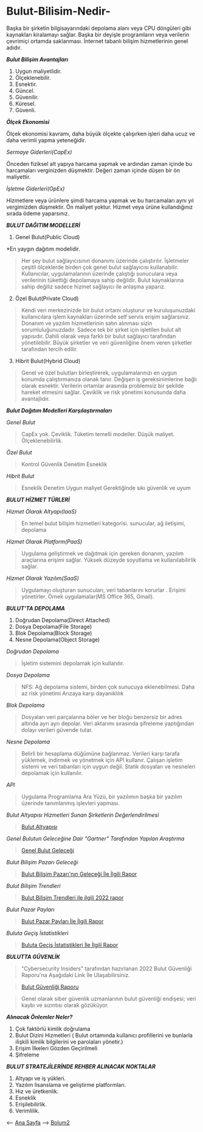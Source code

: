 # Bulut-Bilisim-Nedir-

Başka bir şirketin bilgisayarındaki depolama alanı veya CPU döngüleri gibi kaynakları kiralamayı sağlar. Başka bir deyişle programların veya verilerin çevrimiçi ortamda saklanması. İnternet tabanlı bilişim hizmetlerinin genel adıdır.

_**Bulut Bilişim Avantajları**_
1. Uygun maliyetlidir.
2. Ölçeklenebilir.
3. Esnektir. 
4. Güncel.
5. Güvenilir.
6. Küresel.
7. Güvenli.

_**Ölçek Ekonomisi**_

Ölçek ekonomisi kavramı, daha büyük ölçekte çalışırken işleri daha ucuz ve daha verimli yapma yeteneğidir. 

_Sermaye Giderleri(CapEx)_                                      

Önceden fiziksel alt yapıya harcama yapmak ve ardından zaman içinde bu harcamaları verginizden düşmektir. Değeri zaman içinde düşen bir ön maliyettir. 

_İşletme Giderleri(OpEx)_

Hizmetlere veya ürünlere şimdi harcama yapmak ve bu harcamaları aynı yıl vergimizden düşmektir. Ön maliyet yoktur. Hizmet veya ürüne kullandığınız sırada ödeme yaparsınız.


_**BULUT DAĞITIM MODELLERİ**_

1. Genel Bulut(Public Cloud)
 
*En yaygın dağıtım modelidir.
> Her şey bulut sağlayıcısının donanımı üzerinde çalıştırılır.
> İşletmeler çeşitli ölçeklerde birden çok genel bulut sağlayıcısı kullanabilir.
> Kullanıcılar, uygulamalarının üzerinde çalıştığı sunuculara veya verilerinin tükettiği depolamaya sahip değildir.
> Bulut kaynaklarına sahip değiliz sadece hizmet sağlayıcı ile anlaşma yaparız.

2. Özel Bulut(Private Cloud)

> Kendi veri merkezinizde bir bulut ortamı oluşturur ve kuruluşunuzdaki kullanıcılara işlem kaynakları üzerinde self servis erişim sağlarsınız.
> Donanım ve yazılım hizmetlerinin satın alınması sizin sorumluluğunuzdadır.
> Sadece tek bir şirket için işletilen bulut alt yapısıdır.
> Dahili olarak veya farklı bir bulut sağlayıcı tarafından yönetilebilir. 
> Büyük şirketler ve veri güvenliğine önem veren şirketler tarafından tercih edilir.

3. Hibrit Bulut(Hybrid Cloud)

>  Genel ve özel bulutları birleştirerek, uygulamalarınızı en uygun konumda çalıştırmanıza olanak tanır.
>  Değişen iş gereksinimlerine bağlı olarak esnektir.
>  Verilerin ortamlar arasında problemsiz bir şekilde hareket etmesini sağlar. 
>  Çeviklik ve risk yönetimi konusunda daha avantajlıdır.

_**Bulut Dağıtım Modelleri Karşılaştırmaları**_

_Genel Bulut_

> CapEx yok. 
> Çeviklik.
> Tüketim temelli modeller.
> Düşük maliyet.
> Ölçeklenebilirlik.

_Özel Bulut_

> Kontrol
> Güvenlik
> Denetim
> Esneklik

_Hibrit Bulut_

> Esneklik
> Denetim
> Uygun maliyet
> Gerektiğinde sıkı güvenlik ve uyum


_**BULUT HİZMET TÜRLERİ**_

_Hizmet Olarak Altyapı(IaaS)_

> En temel bulut bilişim hizmetleri kategorisi.
> sunucular, ağ iletişimi, depolama

_Hizmet Olarak Platform(PaaS)_

> Uygulama geliştirmek ve dağıtmak için gereken donanım, yazılım araçlarına erişimi sağlar.
> Yüksek düzeyde soyutlama ve kullanılabilirlik sağlar.

_Hizmet Olarak Yazılım(SaaS)_

> Uygulamayı oluşturan sunucuları, veri tabanlarını korurlar .
> Erişimi yönetirler.
> Örnek uygulamalar(MS Office 365, Gmail).


_**BULUT'TA DEPOLAMA**_

1. Doğrudan Depolama(Direct Attached)
2. Dosya Depolama(File Storage)
3. Blok Depolama(Block Storage)
4. Nesne Depolama(Object Storage)

_Doğrudan Depolama_

> İşletim sistemini depolamak için kullanılır.

_Dosya Depolama_

> NFS: Ağ depolama sistemi, birden çok sunucuya eklenebilmesi.
> Daha az risk yönetimi 
> Arızaya karşı dayanıklılık

_Blok Depolama_

> Dosyaları veri parçalarına böler ve her bloğu benzersiz bir adres altında ayrı ayrı depolar. Veri aktarımı sırasında şifreleme yaptığından dolayı verileri güvende tutar.

_Nesne Depolama_

> Belirli bir hesaplama düğümüne bağlanmaz.
> Verileri karşı tarafa yüklemek, indirmek ve yönetmek için API kullanır.
> Çalışan işletim sistemi ve veri tabanları için uygun değil.
> Statik dosyaları ve nesneleri depolamak için kullanılır.

_API_

> Uygulama Programlama Ara Yüzü, bir yazılımın başka bir yazılım üzerinde tanımlanmış işlevleri yapması.

_Bulut Altyapısı Hizmetleri Sunan Şirketlerin Değerlendirilmesi_

> [Bulut Altyapısı](https://www.gartner.com/reviews/market/public-cloud-iaas)

_Genel Bulutun Geleceğine Dair "Gartner" Tarafından Yapılan Araştırma_

> [Genel Bulut Geleceği](https://www.gartner.com/en/newsroom/press-releases/2022-04-19-gartner-forecasts-worldwide-public-cloud-end-user-spending-to-reach-nearly-500-billion-in-2022)

_Bulut Bilişim Pazarı Geleceği_

> [Bulut Bilişim Pazarı'nın Geleceği İle İlgili Rapor](https://www.marketsandmarkets.com/Market-Reports/cloud-computing-market-234.html)

_Bulut Bilişim Trendleri_

> [Bulut Bilişim Trendleri ile ilgili 2022 rapor](https://www.flexera.com/blog/cloud/cloud-computing-trends-2022-state-of-the-cloud-report/)

_Bulut Pazar Payları_

> [Bulut Pazar Payları İle İlgili Rapor](https://kinsta.com/blog/cloud-market-share/)

_Buluta Geçiş İstatistikleri_

> [Buluta Geçiş İstatistikleri İle İlgili Rapor](https://info.flexera.com/CM-REPORT-State-of-the-Cloud)

_**BULUTTA GÜVENLİK**_

> "Cybersecurity Insiders" tarafından hazırlanan 2022 Bulut Güvenliği Raporu'na Aşağıdaki Link İle Ulaşabilirsiniz.

> [Bulut Güvenliği Raporu](https://www.cybersecurity-insiders.com/portfolio/2022-cloud-security-report-check-point/)            

> Genel olarak siber güvenlik uzmanlarının bulut güvenliği endişesi; veri kaybı ve sızıntısı olarak gözüküyor.

_**Alınacak Önlemler Neler?**_

1. Çok faktörlü kimlik doğrulama
2. Bulut Dizini Hizmetleri ( Bulut ortamında kullanıcı profillerini ve bunlarla ilişkili kimlik bilgilerini ve parolaları yönetir.)
3. Erişim İlkeleri Gözden Geçirilmeli
4. Şifreleme

_**BULUT STRATEJİLERİNDE REHBER ALINACAK NOKTALAR**_

1. Altyapı ve iş yükleri.
2. Yazılım lisanslama ve geliştirme platformları.
3. Hız ve üretkenlik.
4. Esneklik 
5. Erişilebilirlik.
6. Verimlilik.

 <-- [Ana Sayfa](https://github.com/MERTTUTUM/Bulut-Bilisim-Nedir-)       --> [Bolum2](https://github.com/MERTTUTUM/Bulut-Bilisim-Nedir-/blob/main/Bolum2.md)
